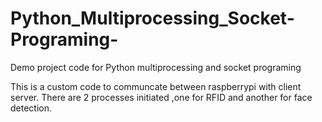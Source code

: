 # Python_Multiprocessing_Socket-Programing-
Demo project code for Python multiprocessing and socket programing



This is a custom code to communcate between raspberrypi with client server. There are 2 processes initiated ,one for RFID and another for face detection. 
